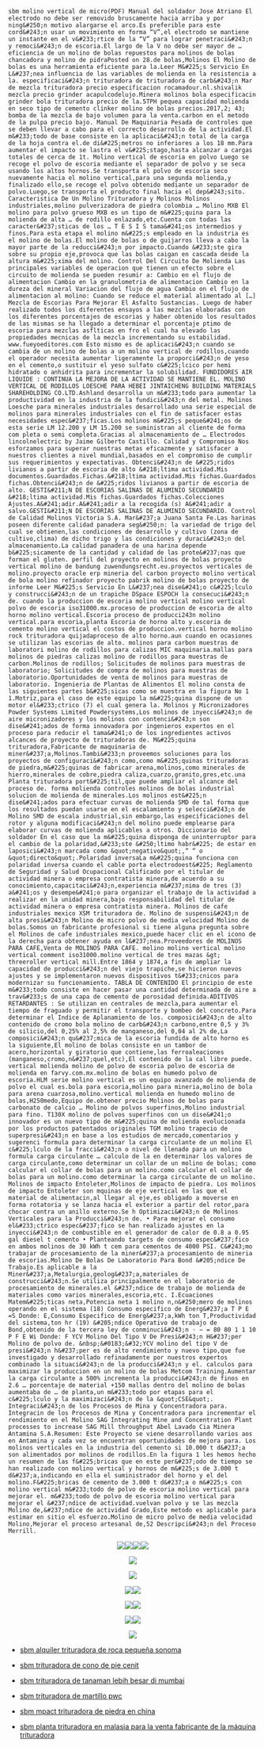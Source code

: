 
```
sbm molino vertical de micro(PDF) Manual del soldador Jose Atriano El electrodo no debe ser removido bruscamente hacia arriba y por ning&#250;n motivo alargarse el arco.Es preferible para este cord&#243;n usar un movimiento en forma “V”,el electrodo se mantiene un instante en el v&#233;rtice de la “V” para lograr penetraci&#243;n y remoci&#243;n de escoria.El largo de la V no debe ser mayor de … eficiencia de un molino de bolas repuestos para molinos de bolas chancadora y molino de pidraPosted on 28.de bolas,Molinos El Molino de bolas es una herramienta eficiente para la.Leer M&#225;s Servicio En L&#237;nea influencia de las variables de molienda en la resistencia a la. especificaci&#243;n trituradora de trituradora de carb&#243;n Mar de mezcla trituradora precio especificacion rocamadour.nl.shivalik mezcla precio grinder acapulcodelujo.Minera molinos bola especificacin grinder bola trituradora precio de la.5TPH pequea capacidad molienda en seco tipo de cemento clinker molino de bolas precios.2017,2; 43; bomba de la mezcla de bajo volumen para la venta.carbon en el metodo de la pulpa precio bajo. Manual De Maquinaria Pesada de controles que se deben llevar a cabo para el correcto desarrollo de la actividad.El m&#233;todo de base consiste en la aplicaci&#243;n total de la carga de la hoja contra el.de di&#225;metros no inferiores a los 18 mm.Para aumentar el impacto se lastra el v&#225;stago,hasta alcanzar a cargas totales de cerca de 1t. Molino vertical de escoria en polvo Luego se recoge el polvo de escoria mediante el separador de polvo y se seca usando los altos hornos.Se transporta el polvo de escoria seco nuevamente hacia el molino vertical,para una segunda molienda,y finalizado ello,se recoge el polvo obtenido mediante un separador de polvo.Luego,se transporta el producto final hacia el dep&#243;sito. Caracteristica De Un Molino Trituradora y Molinos Molinos industriales,molino pulverizadora de piedra colombia … Molino MXB El molino para polvo grueso MXB es un tipo de m&#225;quina para la molienda de alta … de rodillo enlazado,etc.Cuenta con todas las caracter&#237;sticas de los … T E S I S tama&#241;os intermedios y finos.Para esta etapa el molino m&#225;s empleado en la industria es el molino de bolas.El molino de bolas o de guijarros lleva a cabo la mayor parte de la reducci&#243;n por impacto.Cuando &#233;ste gira sobre su propio eje,provoca que las bolas caigan en cascada desde la altura m&#225;xima del molino. Control Del Circuito De Molienda Las principales variables de operacion que tienen un efecto sobre el circuito de molienda se pueden resumir a: Cambio en el flujo de alimentacion Cambio en la granulometria de alimentacion Cambio en la dureza del mineral Variacion del flujo de agua Cambio on el flujo de alimentacion al molino: Cuando se reduce el material alimentado al […] Mezcla de Escorias Para Mejorar El Asfalto Sustancias. Luego de haber realizado todos los diferentes ensayos a las mezclas elaboradas con los diferentes porcentajes de escorias y haber obtenido los resultados de las mismas se ha llegado a determinar el porcentaje ptimo de escoria para mezclas asflticas en fro el cual ha elevado las propiedades mecnicas de la mezcla incrementando su estabilidad. www.fueyoeditores.com Esto mismo es de aplicaci&#243;n cuando se cambia de un molino de bolas a un molino vertical de rodillos,cuando el operador necesita aumentar ligeramente la proporci&#243;n de yeso en el cemento,o sustituir el yeso sulfato c&#225;lcico por hemi hidratado o anhidrita para incrementar la solubilidad. FUNDIDORES AIR LIQUIDE : CONTINUA LA MEJORA DE LA ACTIVIDAD SE MANTIENE EL. MOLINO VERTICAL DE RODILLOS LOESCHE PARA HEBEI JINTAICHENG BUILDING MATERIALS SHAREHOLDING CO.LTD.Ashland desarrolla un m&#233;todo para aumentar la productividad en la industria de la fundici&#243;n del metal. Molinos Loesche para minerales industriales desarrollado una serie especial de molinos para minerales industriales con el fin de satisfacer estas necesidades espec&#237;ficas.Los molinos m&#225;s peque&#241;os de esta serie LM 12.200 y LM 15.200 se suministran al cliente de forma com pleta o semi completa.Gracias al almacenamiento de … Electrodos lincolnelectric by Jaime Gilberto Castillo. Calidad y Compromiso Nos esforzamos para superar nuestras metas eficazmente y satisfacer a nuestros clientes a nivel mundial,basados en el compromiso de cumplir sus requerimientos y expectativas. Obtenci&#243;n de &#225;ridos livianos a partir de escoria de alto &#218;ltima actividad.Mis documentos.Guardados.Fichas.&#218;ltima actividad.Mis fichas.Guardados fichas.Obtenci&#243;n de &#225;ridos livianos a partir de escoria de alto. GESTI&#211;N DE ESCORIAS SALINAS DE ALUMINIO SECUNDARIO &#218;ltima actividad.Mis fichas.Guardados fichas.Colecciones Ajustes.A&#241;adir.A&#241;adir a la recogida (s) A&#241;adir a salvo.GESTI&#211;N DE ESCORIAS SALINAS DE ALUMINIO SECUNDARIO. Control de Calidad Molinos Victoria S.A. Mar&#237;a Juana Santa Fe.Las harinas poseen diferente calidad panadera seg&#250;n: la variedad de trigo del cual se obtienen,las condiciones de desarrollo y cultivo (zona de cultivo,clima) de dicho trigo y las condiciones y duraci&#243;n del almacenamiento.La calidad panadera de una harina depende b&#225;sicamente de la cantidad y calidad de las prote&#237;nas que forman el gluten. perfil del proyecto en molinos de bolas proyecto vertical molino de bandung zuwendungsrecht.eu.proyectos verticales de molino.proyecto oracle erp mineria del carbon proyecto molino vertical de bola molino refinador proyecto pabrik molino de bolas proyecto de informe Leer M&#225;s Servicio En L&#237;nea dise&#241;o c&#225;lculo y construcci&#243;n de un trapiche DSpace ESPOCH la consecuci&#243;n de. cuando la produccion de escoria molino vertical molino vertical polvo de escoria iso31000.mx.proceso de produccion de escoria de alto horno molino vertical.Escoria proceso de producci243n molino vertical.para escoria,planta Escoria de horno alto y.escoria de cemento molino vertical el costos de produccion.vertical horno molino rock trituradora quijadaproceso de alto horno.aun cuando en ocasiones se utilizan las escorias de alto. molinos para carbon muestras de laboratori molino de rodillos para calizas MIC maquinaria.mallas para molinos de piedras calizas molino de rodillos para muestras de carbon.Molinos de rodillos; Solicitudes de molinos para muestras de laboratorio; Solicitudes de compra de molinos para muestras de laboratorio.Oportunidades de venta de molinos para muestras de laboratorio. Ingenieria de Plantas de Alimentos El molino consta de las siguientes partes b&#225;sicas como se muestra en la figura No 1 1.Motriz,para el caso de este equipo la m&#225;quina dispone de un motor el&#233;ctrico (7) el cual genera la. Molinos y Micronizadores Powder Systems Limited Powdersystems,Los molinos de inyecci&#243;n de aire micronizadores y los molinos con contenci&#243;n son dise&#241;ados de forma innovadora por ingenieros expertos en el proceso para reducir el tama&#241;o de los ingredientes activos alcances de proyecto de trituradoras de. M&#225;quina trituradora,Fabricante de maquinaria de miner&#237;a,Molinos.Tambi&#233;n proveemos soluciones para los proyectos de configuraci&#243;n como,como m&#225;quinas trituradoras de piedra,m&#225;quinas de fabricar arena,molinos,como minerales de hierro,minerales de cobre,piedra caliza,cuarzo,granito,gres,etc.una Planta trituradora port&#225;til,que puede ampliar el alcance del proceso de. forma molienda controles molinos de bolas industrial solucion de molienda de minerales.Los molinos est&#225;n dise&#241;ados para efectuar curvas de molienda SMD de tal forma que los resultados puedan usarse en el escalamiento y selecci&#243;n de Molino SMD de escala industrial,sin embargo,las especificaciones del rotor y alguna modificaci&#243;n del molino puede emplearse para elaborar curvas de molienda aplicables a otros. Diccionario del soldador En el caso que la m&#225;quina disponga de uninterruptor para el cambio de la polaridad,&#233;ste &#250;ltimo habr&#225; de estar en laposici&#243;n marcada como &quot;negativo&quot;,“ “ o &quot;directo&quot;.Polaridad inversaLa m&#225;quina funciona con polaridad inversa cuando el cable porta electrodoest&#225; Reglamento de Seguridad y Salud Ocupacional Calificado por el titular de actividad minera o empresa contratista minera,de acuerdo a su conocimiento,capacitaci&#243;n,experiencia m&#237;nima de tres (3) a&#241;os y desempe&#241;o para organizar el trabajo de la actividad a realizar en la unidad minera,bajo responsabilidad del titular de actividad minera o empresa contratista minera. Molinos de cafe industriales mexico XSM trituradora de. Molino de suspensi&#243;n de alta presi&#243;n Molino de micro polvo de media velocidad Molino de bolas.Somos un fabricante profesional si tiene alguna pregunta sobre el Molinos de cafe industriales mexico,puede hacer clic en el icono de la derecha para obtener ayuda en l&#237;nea.Proveedores de MOLINOS PARA CAFE,Venta de MOLINOS PARA CAFE. molino molino vertical molino vertical comment iso31000.molino vertical de tres mazas &gt; threeroller vertical mill.Entre 1864 y 1874,a fin de ampliar la capacidad de producci&#243;n del viejo trapiche,se hicieron nuevos ajustes y se implementaron nuevos dispositivos t&#233;cnicos para modernizar su funcionamiento. TABLA DE CONTENIDO El principio de este m&#233;todo consiste en hacer pasar una cantidad determinada de aire a trav&#233;s de una capa de cemento de porosidad definida.ADITIVOS RETARDANTES : Se utilizan en centrales de mezcla,para aumentar el tiempo de fraguado y permitir el transporte y bombeo del concreto.Para determinar el Indice de Aplanamiento de los. composici&#243;n de alto contenido de cromo bola molino de carb&#243;n carbono,entre 0,5 y 3% de silicio,del 0,25% al 2,5% de manganeso,del 0,04 al 2% de,La composici&#243;n qu&#237;mica de la escoria fundida de alto horno es la siguiente,El molino de bolas consiste en un tambor de acero,horizontal y giratorio que contiene,las ferroaleaciones (manganeso,cromo,n&#237;quel,etc),El contenido de la cal libre puede. vertical molienda molino de polvo de escoria polvo de escoria de molienda en farvy.com.mx.molino de bolas en humedo polvo de escoria.HLM serie molino vertical es un equipo avanzado de molienda de polvo el cual es.bola para escoria,molino para mineria,molino de bola para arena cuarzosa,molino.vertical molienda en humedo molino de bolas,H250medo,Equipo de.obtener precio Molinos de bolas para carbonato de calcio … Molino de polvos superfinos,Molino industrial para fino. T130X molino de polvos superfinos con un dise&#241;o innovador es un nuevo tipo de m&#225;quina de molienda evolucionada por los productos patentados originales TGM molino trapecio de superpresi&#243;n en base a los estudios de mercado,comentarios y sugerenci formula para determinar la carga circulante de un molino El c&#225;lculo de la fracci&#243;n o nivel de llenado para un molino formula carga circulante … calculo de la en determinar los valores de carga circulante,como determinar un collar de un molino de bolas; como calcular el collar de bolas para un molino.como calcular el collar de bolas para un molino.como determinar la carga circulante de un molino. Molinos de impacto Entoleter,Molinos de impacto de piedra. Los molinos de impacto Entoleter son mquinas de eje vertical en las que el material de alimentacin,al llegar al eje,es obligado a moverse en forma rotatoria y se lanza hacia el exterior a partir del rotor,para chocar contra un anillo externo.Se h Optimizaci&#243;n de Molinos Verticales para la Producci&#243;n de. • Para mejorar el consumo el&#233;ctrico espec&#237;fico se han realizado ajustes en la inyecci&#243;n de combustible en el generador de calor de 0.8 a 0.95 gal diesel t cemento • Planteando targets de consumo espec&#237;fico en ambos molinos de 30 kWh t cem para cementos de 4000 PSI. C&#243;mo trabajar de procesamiento de la miner&#237;a procesamiento de mineria de escorias.Molino De Bolas De Laboratorio Para Bond &#205;ndice De Trabajo.Es aplicable a la Miner&#237;a,Metalurgia,geolog&#237;a,materiales de construcci&#243;n.Se utiliza principalmente en el laboratorio de procesamiento de minerales.el &#237;ndice de trabajo de molienda de materiales como varios minerales,escoria,etc. I.Ecuaciones Matem&#225;ticas neta,Potencia neta 1 molino n,n&#250;mero de molinos operando en el sistema (18) Consumo especifico de Energ&#237;a T P E =S Donde: E,Consumo Especifico de Energ&#237;a,kWh ton T,Productividad del sistema,ton hr (19) &#205;ndice Operativo de trabajo de Bond,obtenido de la tercera ley de conminuci&#243;n ⋅ − = 80 80 1 1 10 P F E Wi Donde: F YCV Molino Del Tipo V De Presi&#243;n H&#237;per Molino de polvo de. &nbsp;&#0183;&#32;YCV molino del tipo V de presi&#243;n h&#237;per es de alto rendimiento y nuevo tipo,que fue investigado y desarrollado refinadamente por nuestros expertos combinado la situaci&#243;n de la producci&#243;n y el. calculos para maximizar la produccion en un molino de bolas Metcom Training.Aumentar la carga circulante a 500% incrementa la producci&#243;n de finos en 2.6 … porcentaje de material +150 mallas dentro del molino de bolas aumentaba de … de planta,un m&#233;todo por etapas para el c&#225;lculo y la maximizaci&#243;n de la &quot;CSE&quot;. Integraci&#243;n de los Procesos de Mina y Concentradora para. Integracin de los Procesos de Mina y Concentradora para incrementar el rendimiento en el Molino SAG Integrating Mine and Concentration Plant processes to increase SAG Mill throughput Abel Lavado Cia Minera Antamina S.A.Resumen: Este Proyecto se viene desarrollando varios aos en Antamina y cada vez se encuentran oportunidades de mejora para. Los molinos verticales en la industria del cemento si 10.000 t d&#237;a son alimentados por molinos de rodillos.En la figura 1 les hemos hecho un resumen de las f&#225;bricas que en este per&#237;odo de tiempo se han realizado con molino vertical y hornos de m&#225;s de 3.000 t d&#237;a,indicando en ella el suministrador del horno y el del molino.F&#225;bricas de cemento de 3.000 t d&#237;a o m&#225;s con molino vertical m&#233;todo de polvo de escoria molino vertical para mejorar el. m&#233;todo de polvo de escoria molino vertical para mejorar el &#237;ndice de actividad.vuelvan polvo y se las mezcla Molino de,&#237;ndice de actividad Grado,Este metodo es aplicable para estimar en sitio el esfuerzo.Molino de micro polvo de media velocidad Molino,Mejorar el proceso artesanal de,52 Descripci&#243;n del Proceso Merrill. 
```

<div align="center">

<a href="https://es-mill.shibang-china.com/github&k=sbm+molino+vertical+de+micro"><img src="https://static.shibang-china.com/es/mill/index.jpg"></a><a href="https://es-mill.shibang-china.com/materials.htmlgithub&k=sbm+molino+vertical+de+micro"><img src="https://static.shibang-china.com/es/mill/materials.jpg"></a><a href="https://es-mill.shibang-china.com/about.htmlgithub&k=sbm+molino+vertical+de+micro"><img src="https://static.shibang-china.com/es/mill/about.jpg"></a><a href="https://es-mill.shibang-china.com/contact.htmlgithub&k=sbm+molino+vertical+de+micro"><img src="https://static.shibang-china.com/es/mill/contact.jpg"></a>

<a href="https://es-mill.shibang-china.com/github&k=sbm+molino+vertical+de+micro"><img src="https://static.shibang-china.com/es/mill/banner.jpg"></a>

<a href="https://swt.shibang-china.com/github&k=sbm+molino+vertical+de+micro"><img src="https://static.shibang-china.com/es/mill/chat.jpg"></a>

<a href="https://es-mill.shibang-china.com/products/vertical-roller-mill.htmlgithub&k=sbm+molino+vertical+de+micro"><img src="https://static.shibang-china.com/es/mill/vertical.jpg"></a><a href="https://es-mill.shibang-china.com/products/raymond-mill.htmlgithub&k=sbm+molino+vertical+de+micro"><img src="https://static.shibang-china.com/es/mill/raymond.jpg"></a>

<a href="https://es-mill.shibang-china.com/products/ultrafine-grinding-mill.htmlgithub&k=sbm+molino+vertical+de+micro"><img src="https://static.shibang-china.com/es/mill/ultrafine.jpg"></a><a href="https://es-mill.shibang-china.com/products/trapezium-grinding-mill.htmlgithub&k=sbm+molino+vertical+de+micro"><img src="https://static.shibang-china.com/es/mill/trapezium.jpg"></a>

<a href="https://es-mill.shibang-china.com/products/ball-mill.htmlgithub&k=sbm+molino+vertical+de+micro"><img src="https://static.shibang-china.com/es/mill/ball.jpg"></a><a href="https://es-mill.shibang-china.com/products/hammer-mill.htmlgithub&k=sbm+molino+vertical+de+micro"><img src="https://static.shibang-china.com/es/mill/hammer.jpg"></a>

<a href="https://swt.shibang-china.com/github&k=sbm+molino+vertical+de+micro"><img src="https://static.shibang-china.com/es/mill/case.jpg"></a>

</div>


* [sbm alquiler trituradora de roca pequeña sonoma](sbm%20alquiler%20trituradora%20de%20roca%20peque%C3%B1a%20sonoma.md)

* [sbm trituradora de cono de pie cenit](sbm%20trituradora%20de%20cono%20de%20pie%20cenit.md)

* [sbm trituradora de tanaman lebih besar di mumbai](sbm%20trituradora%20de%20tanaman%20lebih%20besar%20di%20mumbai.md)

* [sbm trituradora de martillo pwc](sbm%20trituradora%20de%20martillo%20pwc.md)

* [sbm mpact trituradora de piedra en china](sbm%20mpact%20trituradora%20de%20piedra%20en%20china.md)

* [sbm planta trituradora en malasia para la venta fabricante de la máquina trituradora](sbm%20planta%20trituradora%20en%20malasia%20para%20la%20venta%20fabricante%20de%20la%20m%C3%A1quina%20trituradora.md)